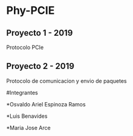 # Phy-PCIE 

## Proyecto 1 - 2019
Protocolo PCIe

## Proyecto 2 - 2019
Protocolo de comunicacion y envio de paquetes

#Integrantes

*Osvaldo Ariel Espinoza Ramos

*Luis Benavides

*Maria Jose Arce

